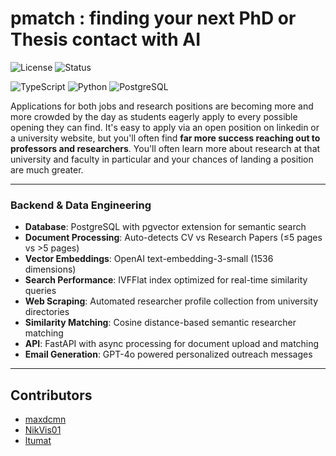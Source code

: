 # pmatch : finding your next PhD or Thesis contact with AI
![License](https://img.shields.io/github/license/maxdcmn/pmatch)
![Status](https://img.shields.io/badge/status-WIP-green )

![TypeScript](https://img.shields.io/badge/TypeScript-3178C6?logo=typescript&logoColor=white)
![Python](https://img.shields.io/badge/Python-3776AB?logo=python&logoColor=white)
![PostgreSQL](https://img.shields.io/badge/PostgreSQL-4169E1?logo=postgresql&logoColor=white)

Applications for both jobs and research positions are becoming more and more crowded by the day as students eagerly apply to every possible opening they can find. It's easy to apply via an open position on linkedin or a university website, but you'll often find **far more success reaching out to professors and researchers**. You'll often learn more about research at that university and faculty in particular and your chances of landing a position are much greater.

---

### Backend & Data Engineering
- **Database**: PostgreSQL with pgvector extension for semantic search
- **Document Processing**: Auto-detects CV vs Research Papers (≤5 pages vs >5 pages)
- **Vector Embeddings**: OpenAI text-embedding-3-small (1536 dimensions)
- **Search Performance**: IVFFlat index optimized for real-time similarity queries
- **Web Scraping**: Automated researcher profile collection from university directories
- **Similarity Matching**: Cosine distance-based semantic researcher matching
- **API**: FastAPI with async processing for document upload and matching
- **Email Generation**: GPT-4o powered personalized outreach messages

---

## Contributors
- [maxdcmn](https://github.com/maxdcmn)
- [NikVis01](https://github.com/NikVis01)
- [ltumat](https://github.com/ltumat)
